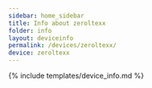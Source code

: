 ```yaml
---
sidebar: home_sidebar
title: Info about zeroltexx
folder: info
layout: deviceinfo
permalink: /devices/zeroltexx/
device: zeroltexx
---
```

{% include templates/device_info.md %}
